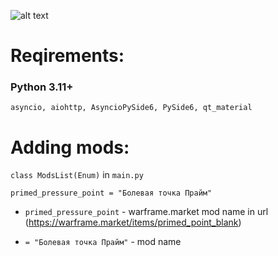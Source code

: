 ![alt text](https://i.imgur.com/FexiJD2.png)

# Reqirements:
### Python 3.11+
```asyncio, aiohttp, AsyncioPySide6, PySide6, qt_material```

# Adding mods:
```class ModsList(Enum)``` in ```main.py```

```primed_pressure_point = "Болевая точка Прайм"```

- ```primed_pressure_point``` - warframe.market mod name in url (https://warframe.market/items/primed_point_blank)

- ```= "Болевая точка Прайм"``` - mod name

